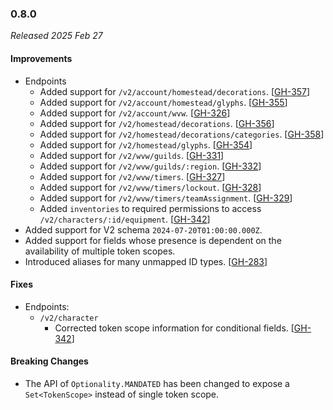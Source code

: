 ### 0.8.0

_Released 2025 Feb 27_

#### Improvements

- Endpoints
  - Added support for `/v2/account/homestead/decorations`. [[GH-357](https://github.com/GW2ToolBelt/api-generator/issues/357)]
  - Added support for `/v2/account/homestead/glyphs`. [[GH-355](https://github.com/GW2ToolBelt/api-generator/issues/355)]
  - Added support for `/v2/account/wvw`. [[GH-326](https://github.com/GW2ToolBelt/api-generator/issues/326)]
  - Added support for `/v2/homestead/decorations`. [[GH-356](https://github.com/GW2ToolBelt/api-generator/issues/356)]
  - Added support for `/v2/homestead/decorations/categories`. [[GH-358](https://github.com/GW2ToolBelt/api-generator/issues/358)]
  - Added support for `/v2/homestead/glyphs`. [[GH-354](https://github.com/GW2ToolBelt/api-generator/issues/354)]
  - Added support for `/v2/wvw/guilds`. [[GH-331](https://github.com/GW2ToolBelt/api-generator/issues/331)]
  - Added support for `/v2/wvw/guilds/:region`. [[GH-332](https://github.com/GW2ToolBelt/api-generator/issues/332)]
  - Added support for `/v2/wvw/timers`. [[GH-327](https://github.com/GW2ToolBelt/api-generator/issues/327)]
  - Added support for `/v2/wvw/timers/lockout`. [[GH-328](https://github.com/GW2ToolBelt/api-generator/issues/328)]
  - Added support for `/v2/wvw/timers/teamAssignment`. [[GH-329](https://github.com/GW2ToolBelt/api-generator/issues/329)]
  - Added `inventories` to required permissions to access `/v2/characters/:id/equipment`. [[GH-342](https://github.com/GW2ToolBelt/api-generator/issues/342)]
- Added support for V2 schema `2024-07-20T01:00:00.000Z`.
- Added support for fields whose presence is dependent on the availability of
  multiple token scopes.
- Introduced aliases for many unmapped ID types. [[GH-283](https://github.com/GW2ToolBelt/api-generator/issues/283)]

#### Fixes

- Endpoints:
  - `/v2/character`
    - Corrected token scope information for conditional fields. [[GH-342](https://github.com/GW2ToolBelt/api-generator/issues/342)]

#### Breaking Changes

- The API of `Optionality.MANDATED` has been changed to expose a `Set<TokenScope>`
  instead of single token scope.